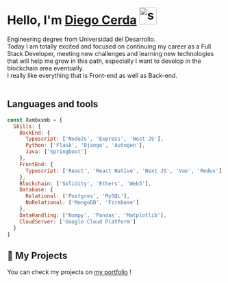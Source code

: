 # **Hello, I'm [Diego Cerda](https://www.linkedin.com/in/diegocerdacelis/)** <img width="40" src="https://user-images.githubusercontent.com/76783198/182454378-115c3a2e-50cc-490e-85f0-fbdfab7f36ba.gif" alt="say_hi">

Engineering degree from Universidad del Desarrollo.   <br>
Today I am totally excited and focused on continuing my career as a Full Stack Developer, meeting new challenges and learning new technologies that will help me grow in this path, especially I want to develop in the blockchain area eventually. <br>
I really like everything that is Front-end as well as Back-end.<br>
<br>

## Languages and tools
```js
const Xxmbxxmb = {
  Skills: {
    BackEnd: {
      Typescript: ['NodeJs', 'Express', 'Nest JS'],
      Python: ['Flask', 'Django', 'Autogen'],
      Java: ['Springboot']
    },
    FrontEnd: {
      Typescript: ['React', 'React Native', 'Next JS', 'Vue', 'Redux']
    },
    Blockchain: ['Solidity', 'Ethers', 'Web3'],
    Database: {
      Relational: ['Postgres', 'MySQL'],
      NoRelational: ['MongoDB', 'Firebase']
    },
    DataHandling: ['Numpy', 'Pandas', 'Matplotlib'],
    CloudServer: ['Google Cloud Platform']
  }
}
```

## 📌 My Projects
You can check my projects on [my portfolio](https://xxmb-portfolio.xyz) ! 

<!--
**DiegoCerdaC/DiegoCerdaC** is a ✨ _special_ ✨ repository because its `README.md` (this file) appears on your GitHub profile.

Here are some ideas to get you started:

- 🔭 I’m currently working on ...
- 🌱 I’m currently learning ...
- 👯 I’m looking to collaborate on ...
- 🤔 I’m looking for help with ...
- 💬 Ask me about ...
- 📫 How to reach me: ...
- 😄 Pronouns: ...
- ⚡ Fun fact: ...
-->

